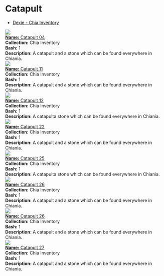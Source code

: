 # Catapult

- [Dexie - Chia Inventory](https://dexie.space/offers/col16fpva26fhdjp2echs3cr7c30gzl7qe67hu9grtsjcqldz354asjsyzp6wx/xch)

<div class="item_thumbnail_detail">
<img src="https://hvrriudcexen524fhv4iqyqdjryxbjhdyxsiuicknxyuljirma.arweave.net/PWMUUGIlyN7rhT14-iGIDTHFwpOPF5IogSm3xRaURYE"><br/>
<div><a href="https://www.spacescan.io/xch/coin/0x63fda770a46675d837ecd0e0b1167fbc5d6fd15ef64587ecd9732e78e994e9ed"><strong>Name:</strong> Catapult 04</a></div>
<div><strong>Collection:</strong> Chia Inventory</div>
<div><strong>Bash:</strong> 1</div>
<div><strong>Description:</strong> A catapult and a stone which can be found everywhere in Chiania.</div>
</div>
<div class="item_thumbnail_detail">
<img src="https://dug5jvzf6egrjo4b64qyegu4k43koyqdyqzenhc73gef4cv4.arweave.net/H_Q3U-1yXxDRS7gfchghqcVzanYgPEMkacX9mIXgq8g"><br/>
<div><a href="https://www.spacescan.io/xch/coin/0x3cea1e7cc1652bc0ad3f80047455f5916773984129bf94879c30ede36a4fb51d"><strong>Name:</strong> Catapult 11</a></div>
<div><strong>Collection:</strong> Chia Inventory</div>
<div><strong>Bash:</strong> 1</div>
<div><strong>Description:</strong> A catapult and a stone which can be found everywhere in Chiania.</div>
</div>
<div class="item_thumbnail_detail">
<img src="https://zfq2qd6at4h2vbqc2pqgvlbu4uvtv25ygfnxz54n4azdqktlmdbq.arweave.net/yWGoD8CfD6qGAtPgaqw05Ss667gxW3z3jeAyOCprYMM"><br/>
<div><a href="https://www.spacescan.io/xch/coin/0x0c7de73e76c1049a1cdbad6afdf1125572084bb1721c218199b2098911df62ba"><strong>Name:</strong> Catapult 12</a></div>
<div><strong>Collection:</strong> Chia Inventory</div>
<div><strong>Bash:</strong> 1</div>
<div><strong>Description:</strong> A catapulta stone which can be found everywhere in Chiania.</div>
</div>
<div class="item_thumbnail_detail">
<img src="https://acdqa7ufkaysxhgxkys6tu4m2uv6z3lj7lxq5cvieqjoac7a.arweave.net/AIcAfoVQMSuc11Yl6dOM1Svs7W-n67_w6KqC_QS4Avg"><br/>
<div><a href="https://www.spacescan.io/xch/coin/0x0103ccb9fbf7fc88d368a3ef9e494457a0a01be32e12aedd79dfd30afb0a7619"><strong>Name:</strong> Catapult 22</a></div>
<div><strong>Collection:</strong> Chia Inventory</div>
<div><strong>Bash:</strong> 1</div>
<div><strong>Description:</strong> A catapult and a stone which can be found everywhere in Chiania.</div>
</div>
<div class="item_thumbnail_detail">
<img src="https://aj3eiki5k4vr554tlggsceo7o5z4u7s7fkapue5kahfrarnleu.arweave.net/AnZEKR1-XKx73k1mNIRHfd3PKfl8qgPoTqgHLEEWrJc"><br/>
<div><a href="https://www.spacescan.io/xch/coin/0x83cc0a3d3cc3c4f58d3fa73f66204278987af4d1045f0854867f1bff5c35dce1"><strong>Name:</strong> Catapult 25</a></div>
<div><strong>Collection:</strong> Chia Inventory</div>
<div><strong>Bash:</strong> 1</div>
<div><strong>Description:</strong> A catapulta stone which can be found everywhere in Chiania.</div>
</div>
<div class="item_thumbnail_detail">
<img src="ipfs://QmXprWCxPBZy7X9d2PwhTq21QST41QibX6uyv55Y3AF4ur/119.png"><br/>
<div><a href="https://www.spacescan.io/xch/coin/0x411fc038fc4b2090f0ea5fc1a672fab68ff79c235f30f2e266a517b87511db74"><strong>Name:</strong> Catapult 26</a></div>
<div><strong>Collection:</strong> Chia Inventory</div>
<div><strong>Bash:</strong> 1</div>
<div><strong>Description:</strong> A catapult and a stone which can be found everywhere in Chiania.</div>
</div>
<div class="item_thumbnail_detail">
<img src="https://jxj4gkpa6pa6keybtp3us3xpraqlveoyhisapcgpdunl5kwzre5a.arweave.net/TdPDKeDzweUTAZv3SW7viCC6kdg6JAeIzx0avqrZiTo"><br/>
<div><a href="https://www.spacescan.io/xch/coin/0x708277e0e6e44ae14bb3bb0dd6a237e8f2e1bd9f33ffde20d10357afaafa4a67"><strong>Name:</strong> Catapult 26</a></div>
<div><strong>Collection:</strong> Chia Inventory</div>
<div><strong>Bash:</strong> 1</div>
<div><strong>Description:</strong> A catapult and a stone which can be found everywhere in Chiania.</div>
</div>
<div class="item_thumbnail_detail">
<img src="https://bjg2nybjuwk6hdjeacifqypd2ujzkboj7xvt6r5wld2rkmx5s4.arweave.net/Ck2m4CmlleONJACQWGHj1ROVBc-n96z9Htlj1FTL9lw"><br/>
<div><a href="https://www.spacescan.io/xch/coin/0xafb8ab431ab8b703a133dd9495282346884d5a08d53d9e2a174cb5133bcce749"><strong>Name:</strong> Catapult 27</a></div>
<div><strong>Collection:</strong> Chia Inventory</div>
<div><strong>Bash:</strong> 1</div>
<div><strong>Description:</strong> A catapult and a stone which can be found everywhere in Chiania.</div>
</div>

